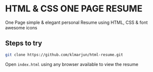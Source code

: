 # HTML & CSS ONE PAGE RESUME 

One Page simple & elegant personal Resume using HTML, CSS & font awesome icons

## Steps to try

```bash
git clone https://github.com/klmarjun/html-resume.git
```
Open ```index.html``` using any browser available to view the resume
